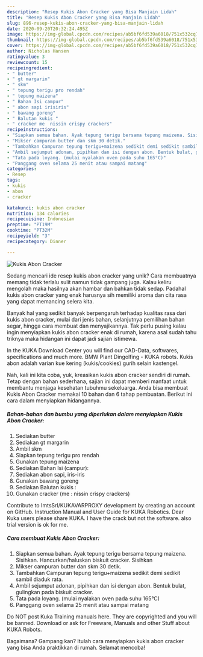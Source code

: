 ```yaml
---
description: "Resep Kukis Abon Cracker yang Bisa Manjain Lidah"
title: "Resep Kukis Abon Cracker yang Bisa Manjain Lidah"
slug: 896-resep-kukis-abon-cracker-yang-bisa-manjain-lidah
date: 2020-09-20T20:32:24.495Z
image: https://img-global.cpcdn.com/recipes/ab5bf6fd539a6018/751x532cq70/kukis-abon-cracker-foto-resep-utama.jpg
thumbnail: https://img-global.cpcdn.com/recipes/ab5bf6fd539a6018/751x532cq70/kukis-abon-cracker-foto-resep-utama.jpg
cover: https://img-global.cpcdn.com/recipes/ab5bf6fd539a6018/751x532cq70/kukis-abon-cracker-foto-resep-utama.jpg
author: Nicholas Hansen
ratingvalue: 3
reviewcount: 15
recipeingredient:
- " butter"
- " gt margarin"
- " skm"
- " tepung terigu pro rendah"
- " tepung maizena"
- " Bahan Isi campur"
- " abon sapi irisiris"
- " bawang goreng"
- " Balutan kukis "
- " cracker me  nissin crispy crackers"
recipeinstructions:
- "Siapkan semua bahan. Ayak tepung terigu bersama tepung maizena. Sisihkan. Hancurkan/haluskan biskuit cracker. Sisihkan"
- "Mikser campuran butter dan skm 30 detik."
- "Tambahkan Campuran tepung terigu+maizena sedikit demi sedikit sambil diaduk rata."
- "Ambil sejumput adonan, pipihkan dan isi dengan abon. Bentuk bulat, gulingkan pada biskuit cracker."
- "Tata pada loyang. (mulai nyalakan oven pada suhu 165°C)"
- "Panggang oven selama 25 menit atau sampai matang"
categories:
- Resep
tags:
- kukis
- abon
- cracker

katakunci: kukis abon cracker 
nutrition: 134 calories
recipecuisine: Indonesian
preptime: "PT19M"
cooktime: "PT32M"
recipeyield: "3"
recipecategory: Dinner

---
```



![Kukis Abon Cracker](https://img-global.cpcdn.com/recipes/ab5bf6fd539a6018/751x532cq70/kukis-abon-cracker-foto-resep-utama.jpg)

Sedang mencari ide resep kukis abon cracker yang unik? Cara membuatnya memang tidak terlalu sulit namun tidak gampang juga. Kalau keliru mengolah maka hasilnya akan hambar dan bahkan tidak sedap. Padahal kukis abon cracker yang enak harusnya sih memiliki aroma dan cita rasa yang dapat memancing selera kita.

Banyak hal yang sedikit banyak berpengaruh terhadap kualitas rasa dari kukis abon cracker, mulai dari jenis bahan, selanjutnya pemilihan bahan segar, hingga cara membuat dan menyajikannya. Tak perlu pusing kalau ingin menyiapkan kukis abon cracker enak di rumah, karena asal sudah tahu triknya maka hidangan ini dapat jadi sajian istimewa.

In the KUKA Download Center you will find our CAD-Data, softwares, specifications and much more. BMW Plant Dingolfing - KUKA robots. Kukis abon adalah varian kue kering (kukis/cookies) gurih selain kastengel.


Nah, kali ini kita coba, yuk, kreasikan kukis abon cracker sendiri di rumah. Tetap dengan bahan sederhana, sajian ini dapat memberi manfaat untuk membantu menjaga kesehatan tubuhmu sekeluarga. Anda bisa membuat Kukis Abon Cracker memakai 10 bahan dan 6 tahap pembuatan. Berikut ini cara dalam menyiapkan hidangannya.

<!--inarticleads1-->

##### Bahan-bahan dan bumbu yang diperlukan dalam menyiapkan Kukis Abon Cracker:

1. Sediakan  butter
1. Sediakan  gt margarin
1. Ambil  skm
1. Siapkan  tepung terigu pro rendah
1. Gunakan  tepung maizena
1. Sediakan  Bahan Isi (campur):
1. Sediakan  abon sapi, iris-iris
1. Gunakan  bawang goreng
1. Sediakan  Balutan kukis :
1. Gunakan  cracker (me : nissin crispy crackers)


Contribute to ImtsSrl/KUKAVARPROXY development by creating an account on GitHub. Instruction Manual and User Guide for KUKA Robotics. Dear Kuka users please share KUKA. I have the crack but not the software. also trial version is ok for me. 

<!--inarticleads2-->

##### Cara membuat Kukis Abon Cracker:

1. Siapkan semua bahan. Ayak tepung terigu bersama tepung maizena. Sisihkan. Hancurkan/haluskan biskuit cracker. Sisihkan
1. Mikser campuran butter dan skm 30 detik.
1. Tambahkan Campuran tepung terigu+maizena sedikit demi sedikit sambil diaduk rata.
1. Ambil sejumput adonan, pipihkan dan isi dengan abon. Bentuk bulat, gulingkan pada biskuit cracker.
1. Tata pada loyang. (mulai nyalakan oven pada suhu 165°C)
1. Panggang oven selama 25 menit atau sampai matang


Do NOT post Kuka Training manuals here. They are copyrighted and you will be banned. Download or ask for Freeware, Manuals and other Stuff about KUKA Robots. 

Bagaimana? Gampang kan? Itulah cara menyiapkan kukis abon cracker yang bisa Anda praktikkan di rumah. Selamat mencoba!

